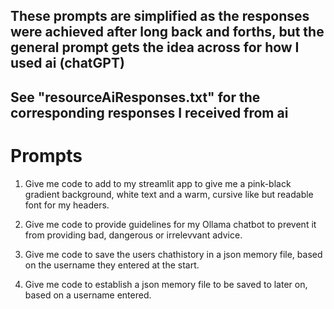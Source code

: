 ## These prompts are simplified as the responses were achieved after long back and forths, but the general prompt gets the idea across for how I used ai (chatGPT)

## See "resourceAiResponses.txt" for the corresponding responses I received from ai

# Prompts

1. Give me code to add to my streamlit app to give me a pink-black gradient background, white text and a warm, cursive like but readable font for my headers.

2. Give me code to provide guidelines for my Ollama chatbot to prevent it from providing bad, dangerous or irrelevvant advice.

3. Give me code to save the users chathistory in a json memory file, based on the username they entered at the start.

4. Give me code to establish a json memory file to be saved to later on, based on a username entered.
